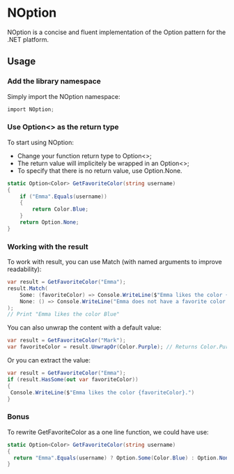 # NOption
NOption is a concise and fluent implementation of the Option pattern for the .NET platform.

## Usage
### Add the library namespace
Simply import the NOption namespace:

```csharp
import NOption;
```

### Use Option<> as the return type
To start using NOption:
  * Change your function return type to Option<>;
  * The return value will implicitely be wrapped in an Option<>;
  * To specify that there is no return value, use Option.None.

```csharp
static Option<Color> GetFavoriteColor(string username)
{
	if ("Emma".Equals(username))
	{
		return Color.Blue;
	}
	return Option.None;
}
```

### Working with the result
To work with result, you can use Match (with named arguments to improve readability):

```csharp
var result = GetFavoriteColor("Emma");
result.Match(
	Some: (favoriteColor) => Console.WriteLine($"Emma likes the color {favoriteColor}."),
	None: () => Console.WriteLine("Emma does not have a favorite color.")
);
// Print "Emma likes the color Blue"
```

You can also unwrap the content with a default value:

```csharp
var result = GetFavoriteColor("Mark");
var favoriteColor = result.UnwrapOr(Color.Purple); // Returns Color.Purple
```

Or you can extract the value:

```csharp
var result = GetFavoriteColor("Emma");
if (result.HasSome(out var favoriteColor))
{
 Console.WriteLine($"Emma likes the color {favoriteColor}.")
}
```

### Bonus
To rewrite GetFavoriteColor as a one line function, we could have use:

```csharp
static Option<Color> GetFavoriteColor(string username)
{
  return "Emma".Equals(username) ? Option.Some(Color.Blue) : Option.None;
}
```
